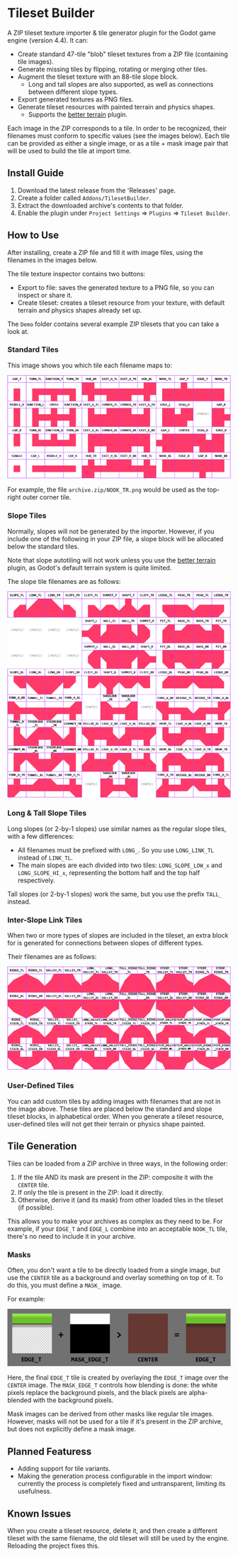 # Tileset Builder
A ZIP tileset texture importer & tile generator plugin for the Godot game engine (version 4.4). It can:
- Create standard 47-tile "blob" tileset textures from a ZIP file (containing tile images).
- Generate missing tiles by flipping, rotating or merging other tiles.
- Augment the tileset texture with an 88-tile slope block.
  - Long and tall slopes are also supported, as well as connections between different slope types.
- Export generated textures as PNG files.
- Generate tileset resources with painted terrain and physics shapes.
  - Supports the [better terrain](https://github.com/Portponky/better-terrain) plugin.

Each image in the ZIP corresponds to a tile. In order to be recognized, their filenames must conform to specific values (see the images below). Each tile can be provided as either a single image, or as a tile + mask image pair that will be used to build the tile at import time.

## Install Guide
1. Download the latest release from the 'Releases' page.
2. Create a folder called `Addons/TilesetBuilder`.
3. Extract the downloaded archive's contents to that folder.
4. Enable the plugin under `Project Settings` => `Plugins` => `Tileset Builder`.

## How to Use
After installing, create a ZIP file and fill it with image files, using the filenames in the images below.

The tile texture inspector contains two buttons:
- Export to file: saves the generated texture to a PNG file, so you can inspect or share it.
- Create tileset: creates a tileset resource from your texture, with default terrain and physics shapes already set up.

The `Demo` folder contains several example ZIP tilesets that you can take a look at.

### Standard Tiles
This image shows you which tile each filename maps to:

![The tiles of a 47-tile blob tileset, and their identifiers.](TilesetReference.png)

For example, the file `archive.zip/NOOK_TR.png` would be used as the top-right outer corner tile.

### Slope Tiles
Normally, slopes will not be generated by the importer. However, if you include one of the following in your ZIP file, a slope block will be allocated below the standard tiles.

Note that slope autotiling will not work unless you use the [better terrain](https://github.com/Portponky/better-terrain) plugin, as Godot's default terrain system is quite limited.

The slope tile filenames are as follows:

![The slope tiles and their identifiers.](SlopeReference.png)

### Long & Tall Slope Tiles
Long slopes (or 2-by-1 slopes) use similar names as the regular slope tiles, with a few differences:
- All filenames must be prefixed with `LONG_`. So you use `LONG_LINK_TL` instead of `LINK_TL`.
- The main slopes are each divided into two tiles: `LONG_SLOPE_LOW_x` and `LONG_SLOPE_HI_x`, representing the bottom half and the top half respectively.

Tall slopes (or 2-by-1 slopes) work the same, but you use the prefix `TALL_` instead.

### Inter-Slope Link Tiles
When two or more types of slopes are included in the tileset, an extra block for is generated for connections between slopes of different types.

Their filenames are as follows:

![The inter-slope link tiles and their identifiers.](LinkMixReference.png)

### User-Defined Tiles
You can add custom tiles by adding images with filenames that are not in the image above. These tiles are placed below the standard and slope tileset blocks, in alphabetical order. When you generate a tileset resource, user-defined tiles will not get their terrain or physics shape painted.

## Tile Generation
Tiles can be loaded from a ZIP archive in three ways, in the following order:
1. If the tile AND its mask are present in the ZIP: composite it with the `CENTER` tile.
2. If only the tile is present in the ZIP: load it directly.
3. Otherwise, derive it (and its mask) from other loaded tiles in the tileset (if possible).

This allows you to make your archives as complex as they need to be. For example, if your `EDGE_T` and `EDGE_L` combine into an acceptable `NOOK_TL` tile, there's no need to include it in your archive.

### Masks
Often, you don't want a tile to be directly loaded from a single image, but use the `CENTER` tile as a background and overlay something on top of it. To do this, you must define a `MASK_` image.

For example:

![The slope tiles and their identifiers.](Compositing.png)

Here, the final `EDGE_T` tile is created by overlaying the `EDGE_T` image over the `CENTER` image. The `MASK_EDGE_T` controls how blending is done: the white pixels replace the background pixels, and the black pixels are alpha-blended with the background pixels.

Mask images can be derived from other masks like regular tile images. However, masks will not be used for a tile if it's present in the ZIP archive, but does not explicitly define a mask image.

## Planned Featuress
- Adding support for tile variants.
- Making the generation process configurable in the import window: currently the process is completely fixed and untransparent, limiting its usefulness.

## Known Issues
When you create a tileset resource, delete it, and then create a different tileset with the same filename, the old tileset will still be used by the engine. Reloading the project fixes this.
